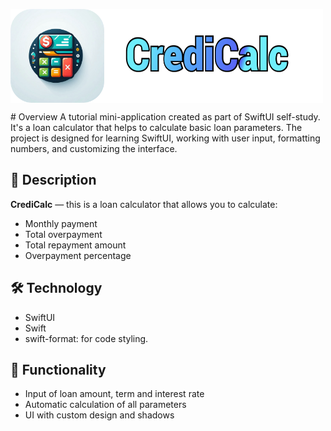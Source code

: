 <p align="left" style="display: flex; justify-content: flex-start;">
  <img src="/image/Icon.png" width="150" height="150"/>
<img src="/image/NameLogo.png" width="350" height="150"/>
</p> 
# Overview
A tutorial mini-application created as part of SwiftUI self-study. It's a loan calculator that helps to calculate basic loan parameters.
The project is designed for learning SwiftUI, working with user input, formatting numbers, and customizing the interface.

## 🚀 Description
**CrediCalc** — this is a loan calculator that allows you to calculate:  
* Monthly payment  
* Total overpayment  
* Total repayment amount  
* Overpayment percentage  

## 🛠 Technology
* SwiftUI  
* Swift  
* swift-format: for code styling.  

## 📱 Functionality 
* Input of loan amount, term and interest rate  
* Automatic calculation of all parameters  
* UI with custom design and shadows  

